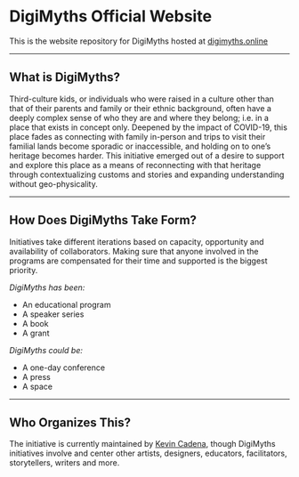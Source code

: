 # DigiMyths Official Website
This is the website repository for DigiMyths hosted at [digimyths.online](http://digimyths.online)
*** 

## What is DigiMyths?
Third-culture kids, or individuals who were raised in a culture other than that of their parents and family or their ethnic background, often have a deeply complex sense of who they are and where they belong; i.e. in a place that exists in concept only. Deepened by the impact of COVID-19, this place fades as connecting with family in-person and trips to visit their familial lands become sporadic or inaccessible, and holding on to one’s heritage becomes harder.
This initiative emerged out of a desire to support and explore this place as a means of reconnecting with that heritage through contextualizing customs and stories and expanding understanding without geo-physicality.

***

## How Does DigiMyths Take Form?
Initiatives take different iterations based on capacity, opportunity and availability of collaborators. Making sure that anyone involved in the programs are compensated for their time and supported is the biggest priority.

_DigiMyths has been:_
* An educational program
* A speaker series
* A book
* A grant

_DigiMyths could be:_
* A one-day conference
* A press
* A space

*** 

## Who Organizes This?
The initiative is currently maintained by [Kevin Cadena](http://kevincadena.com), though DigiMyths initiatives involve and center other artists, designers, educators, facilitators, storytellers, writers and more.

